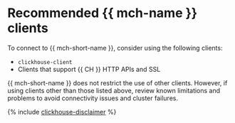 # Recommended {{ mch-name }} clients

To connect to {{ mch-short-name }}, consider using the following clients:

- `clickhouse-client`
- Clients that support {{ CH }} HTTP APIs and SSL

{{ mch-short-name }} does not restrict the use of other clients. However, if using clients other than those listed above, review known limitations and problems to avoid connectivity issues and cluster failures.

{% include [clickhouse-disclaimer](../../_includes/clickhouse-disclaimer.md) %}

